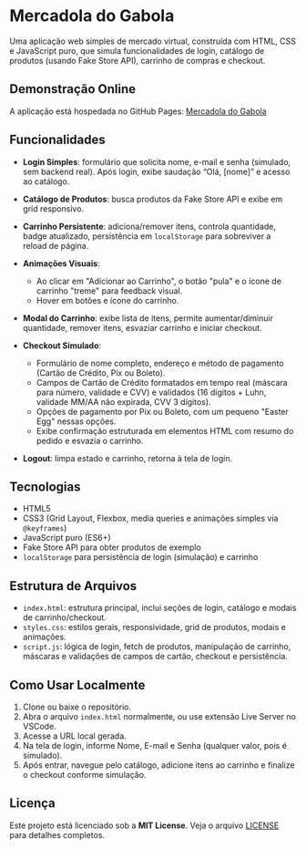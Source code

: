# Mercadola do Gabola

Uma aplicação web simples de mercado virtual, construída com HTML, CSS e JavaScript puro, que simula funcionalidades de login, catálogo de produtos (usando Fake Store API), carrinho de compras e checkout.

## Demonstração Online
A aplicação está hospedada no GitHub Pages:
[Mercadola do Gabola](https://gabecmelo.github.io/mercadola-do-gabola)

## Funcionalidades

* **Login Simples**: formulário que solicita nome, e-mail e senha (simulado, sem backend real). Após login, exibe saudação “Olá, \[nome]” e acesso ao catálogo.
* **Catálogo de Produtos**: busca produtos da Fake Store API e exibe em grid responsivo.
* **Carrinho Persistente**: adiciona/remover itens, controla quantidade, badge atualizado, persistência em `localStorage` para sobreviver a reload de página.

* **Animações Visuais**:
  * Ao clicar em "Adicionar ao Carrinho", o botão "pula" e o ícone de carrinho "treme" para feedback visual.
  * Hover em botões e ícone do carrinho.
* **Modal do Carrinho**: exibe lista de itens, permite aumentar/diminuir quantidade, remover itens, esvaziar carrinho e iniciar checkout.
* **Checkout Simulado**:

  * Formulário de nome completo, endereço e método de pagamento (Cartão de Crédito, Pix ou Boleto).
  * Campos de Cartão de Crédito formatados em tempo real (máscara para número, validade e CVV) e validados (16 dígitos + Luhn, validade MM/AA não expirada, CVV 3 dígitos).
  * Opções de pagamento por Pix ou Boleto, com um pequeno "Easter Egg" nessas opções.
  * Exibe confirmação estruturada em elementos HTML com resumo do pedido e esvazia o carrinho.
* **Logout**: limpa estado e carrinho, retorna à tela de login.

## Tecnologias
* HTML5
* CSS3 (Grid Layout, Flexbox, media queries e animações simples via `@keyframes`)
* JavaScript puro (ES6+)
* Fake Store API para obter produtos de exemplo
* `localStorage` para persistência de login (simulação) e carrinho

## Estrutura de Arquivos
* `index.html`: estrutura principal, inclui seções de login, catálogo e modais de carrinho/checkout.
* `styles.css`: estilos gerais, responsividade, grid de produtos, modais e animações.
* `script.js`: lógica de login, fetch de produtos, manipulação de carrinho, máscaras e validações de campos de cartão, checkout e persistência.

## Como Usar Localmente
1. Clone ou baixe o repositório.
2. Abra o arquivo `index.html` normalmente, ou use extensão Live Server no VSCode.
3. Acesse a URL local gerada.
4. Na tela de login, informe Nome, E-mail e Senha (qualquer valor, pois é simulado).
5. Após entrar, navegue pelo catálogo, adicione itens ao carrinho e finalize o checkout conforme simulação.

## Licença

Este projeto está licenciado sob a **MIT License**. Veja o arquivo [LICENSE](LICENSE) para detalhes completos.